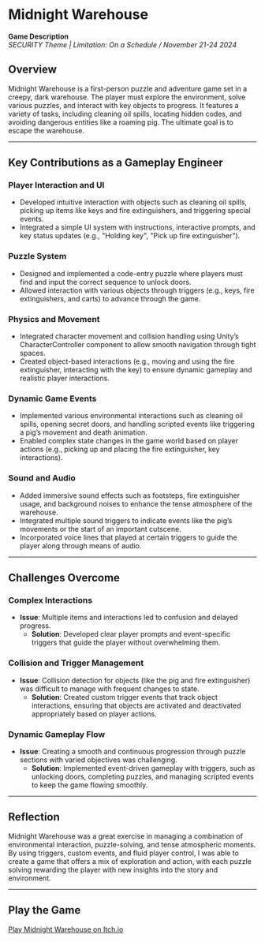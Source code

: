 # Midnight Warehouse
**Game Description**  
*SECURITY Theme | Limitation: On a Schedule / November 21-24 2024*

## Overview  
Midnight Warehouse is a first-person puzzle and adventure game set in a creepy, dark warehouse. The player must explore the environment, solve various puzzles, and interact with key objects to progress. It features a variety of tasks, including cleaning oil spills, locating hidden codes, and avoiding dangerous entities like a roaming pig. The ultimate goal is to escape the warehouse.

---

## Key Contributions as a Gameplay Engineer  
### **Player Interaction and UI**  
  - Developed intuitive interaction with objects such as cleaning oil spills, picking up items like keys and fire extinguishers, and triggering special events.  
  - Integrated a simple UI system with instructions, interactive prompts, and key status updates (e.g., "Holding key", "Pick up fire extinguisher").

### **Puzzle System**  
  - Designed and implemented a code-entry puzzle where players must find and input the correct sequence to unlock doors.  
  - Allowed interaction with various objects through triggers (e.g., keys, fire extinguishers, and carts) to advance through the game.

### **Physics and Movement**  
  - Integrated character movement and collision handling using Unity’s CharacterController component to allow smooth navigation through tight spaces.  
  - Created object-based interactions (e.g., moving and using the fire extinguisher, interacting with the key) to ensure dynamic gameplay and realistic player interactions.

### **Dynamic Game Events**  
  - Implemented various environmental interactions such as cleaning oil spills, opening secret doors, and handling scripted events like triggering a pig’s movement and death animation.  
  - Enabled complex state changes in the game world based on player actions (e.g., picking up and placing the fire extinguisher, key interactions).

### **Sound and Audio**  
  - Added immersive sound effects such as footsteps, fire extinguisher usage, and background noises to enhance the tense atmosphere of the warehouse.  
  - Integrated multiple sound triggers to indicate events like the pig’s movements or the start of an important cutscene.
  - Incorporated voice lines that played at certain triggers to guide the player along through means of audio.

---

## Challenges Overcome  

### **Complex Interactions**  
  - **Issue**: Multiple items and interactions led to confusion and delayed progress.  
    - **Solution**: Developed clear player prompts and event-specific triggers that guide the player without overwhelming them.

### **Collision and Trigger Management**  
  - **Issue**: Collision detection for objects (like the pig and fire extinguisher) was difficult to manage with frequent changes to state.  
    - **Solution**: Created custom trigger events that track object interactions, ensuring that objects are activated and deactivated appropriately based on player actions.

### **Dynamic Gameplay Flow**  
  - **Issue**: Creating a smooth and continuous progression through puzzle sections with varied objectives was challenging.  
    - **Solution**: Implemented event-driven gameplay with triggers, such as unlocking doors, completing puzzles, and managing scripted events to keep the game flowing smoothly.

---

## Reflection  
Midnight Warehouse was a great exercise in managing a combination of environmental interaction, puzzle-solving, and tense atmospheric moments. By using triggers, custom events, and fluid player control, I was able to create a game that offers a mix of exploration and action, with each puzzle solving rewarding the player with new insights into the story and environment.

---

## Play the Game  
[Play Midnight Warehouse on Itch.io](https://aftertheraingames.itch.io/midnight-warehouse)

